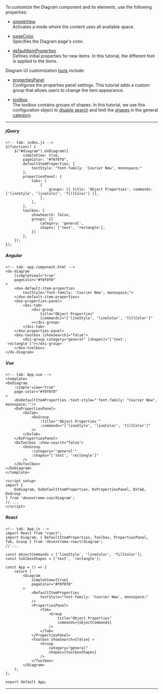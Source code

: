 To customize the Diagram component and its elements, use the following properties:

- [simpleView](/Documentation/ApiReference/UI_Components/dxDiagram/Configuration/#simpleView)    
Activates a mode where the content uses all available space.

- [pageColor](/Documentation/ApiReference/UI_Components/dxDiagram/Configuration/#pageColor)    
Specifies the Diagram page's color.

- [defaultItemProperties](/Documentation/ApiReference/UI_Components/dxDiagram/Configuration/defaultItemProperties/)    
Defines initial properties for new items. In this tutorial, the different font is applied to the items.

Diagram UI customization [tools](/Documentation/Guide/UI_Components/Diagram/Diagram_Tools/) include:

- [propertiesPanel](/api-reference/10%20UI%20Components/dxDiagram/1%20Configuration/propertiesPanel '/Documentation/ApiReference/UI_Components/dxDiagram/Configuration/propertiesPanel/')    
Configures the properties panel settings. This tutorial adds a custom group that allows users to change the item appearance.

- [toolbox](/api-reference/10%20UI%20Components/dxDiagram/1%20Configuration/toolbox '/Documentation/ApiReference/UI_Components/dxDiagram/Configuration/toolbox/')    
The toolbox contains groups of shapes. In this tutorial, we use this configuration object to [disable search](/Documentation/ApiReference/UI_Components/dxDiagram/Configuration/toolbox/#showSearch) and limit the [shapes](/Documentation/ApiReference/UI_Components/dxDiagram/Configuration/toolbox/groups/#shapes) in the general [category](/Documentation/ApiReference/UI_Components/dxDiagram/Configuration/toolbox/groups/#category).

---
##### jQuery

    <!-- tab: index.js -->
    $(function() {
        $("#diagram").dxDiagram({
            simpleView: true,
            pageColor: "#f0f0f0",
            defaultItemProperties: {
                textStyle: "font-family: 'Courier New', monospace;"
            },
            propertiesPanel: {
                tabs: [
                    {
                        groups: [{ title: 'Object Properties', commands: ['lineStyle', 'lineColor', 'fillColor'] }],
                    },
                ],
            },
            toolbox: {
                showSearch: false,
                groups: [{
                    category: 'general',
                    shapes: ['text', 'rectangle'],
                }]
            },
        });
    });

##### Angular

    <!-- tab: app.component.html -->
    <dx-diagram
        [simpleView]="true"
        pageColor="#f0f0f0"
    >
        <dxo-default-item-properties 
            textStyle="font-family: 'Courier New', monospace;">
        </dxo-default-item-properties>
        <dxo-properties-panel>
            <dxi-tab>
                <dxi-group
                    title="Object Properties"
                    [commands]="['lineStyle', 'lineColor', 'fillColor']"
                ></dxi-group>
            </dxi-tab>
        </dxo-properties-panel>
        <dxo-toolbox [showSearch]="false">
            <dxi-group category="general" [shapes]="['text', 'rectangle']"></dxi-group>
        </dxo-toolbox>
    </dx-diagram>

##### Vue

    <!-- tab: App.vue -->
    <template>
    <DxDiagram
        :simple-view="true"
        page-color="#f0f0f0"
    >
        <DxDefaultItemProperties :text-style="'font-family: "Courier New", monospace;'"/>
        <DxPropertiesPanel>
            <DxTab>
                <DxGroup
                    :title="'Object Properties'"
                    :commands="['lineStyle', 'lineColor', 'fillColor']"
                />
            </DxTab>
        </DxPropertiesPanel>
        <DxToolbox :show-search="false">
            <DxGroup
                :category="'general'"
                :shapes="['text', 'rectangle']"
            />
        </DxToolbox>
    </DxDiagram>
    </template>

    <script setup>
    import {
        DxDiagram, DxDefaultItemProperties, DxPropertiesPanel, DxTab, DxGroup
    } from 'devextreme-vue/diagram';
    // ...
    </script>

##### React

    <!-- tab: App.js -->
    import React from "react";
    import Diagram, { DefaultItemProperties, Toolbox, PropertiesPanel, Tab, Group } from 'devextreme-react/diagram';
    // ...

    const objectCommands = ['lineStyle', 'lineColor', 'fillColor'];
    const toolboxShapes = ['text', 'rectangle'];

    const App = () => {
        return (
            <Diagram
                simpleView={true}
                pageColor="#f0f0f0"
            >
                <DefaultItemProperties  
                    textStyle="font-family: 'Courier New', monospace;"
                />
                <PropertiesPanel>
                    <Tab>
                        <Group
                            title="Object Properties"
                            commands={objectCommands}
                        />
                    </Tab>
                </PropertiesPanel>
                <Toolbox showSearch={false} >
                    <Group
                        category="general"
                        shapes={toolboxShapes}
                    />
                </Toolbox>
            </Diagram>
        );
    };

    export default App;

---